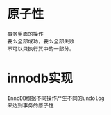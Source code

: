 
# 原子性


	事务里面的操作
	要么全部成功，要么全部失败
	不可以只执行其中的一部分。
	


# innodb实现

    InnoDB根据不同操作产生不同的undolog
    来达到事务的原子性





